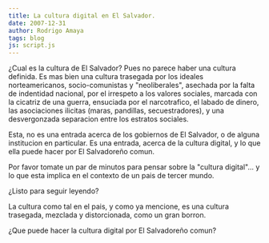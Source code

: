 ```yaml
---
title: La cultura digital en El Salvador.
date: 2007-12-31
author: Rodrigo Amaya
tags: blog
js: script.js
---
```


¿Cual es la cultura de El Salvador?
Pues no parece haber una
      cultura definida. Es mas bien una cultura trasegada por los ideales norteamericanos,
      socio-comunistas y "neoliberales", asechada por la falta de indentidad nacional, por el
      irrespeto a los valores sociales, marcada con la cicatriz de una guerra, ensuciada por el
      narcotrafico, el labado de dinero, las asociaciones ilicitas (maras, pandillas,
      secuestradores), y una desvergonzada separacion entre los estratos sociales.

Esta, no es una entrada acerca de los gobiernos de El Salvador, o de alguna institucion
      en particular. Es una entrada, acerca de la cultura digital, y lo que ella puede hacer por El
      Salvadoreño comun.

Por favor tomate un par de minutos para pensar sobre
      la "cultura digital"... y lo que esta implica en el contexto de un pais de tercer mundo.

¿Listo para seguir leyendo?

La cultura como tal en el
      pais, y como ya mencione, es una cultura trasegada, mezclada y distorcionada, como un gran
      borron.

¿Que puede hacer la cultura digital por El Salvadoreño comun?